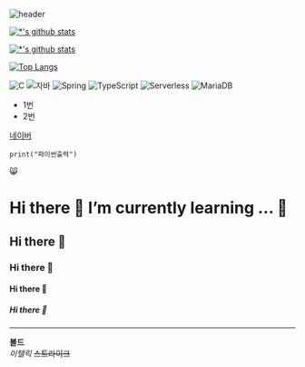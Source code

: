 ![header](https://capsule-render.vercel.app/api?type=rounded&color=auto&height=300&section=header&text=깃허브%20특강&fontSize=90)

[![*'s github stats](https://github-readme-stats.vercel.app/api?username=1AfterWon)](https://github.com/1Afterwon)

[![*'s github stats](https://github-readme-stats.vercel.app/api?username=1AfterWon&show_icons=true&theme=radical)](https://github.com/1AfterWon)


[![Top Langs](https://github-readme-stats.vercel.app/api/top-langs/?username=1AfterWon)](https://github.com/1AfterWon/github-readme-stats)

![C](https://img.shields.io/badge/-C-123456?style=flat-square&logo=C&logoColor=black)
![자바](https://img.shields.io/badge/-자바-007396?style=flat&logo=Java&logoColor=ffffff)
![Spring](https://img.shields.io/badge/-Spring-6DB33F?style=for-the-badge&logo=Spring&logoColor=white)
![TypeScript](https://img.shields.io/badge/-TypeScript-3178C6?style=flat-square&logo=TypeScript&logoColor=white)
![Serverless](https://img.shields.io/badge/-Serverless-FD5750?style=flat-square&logo=Serverless&logoColor=magenta)
![MariaDB](https://img.shields.io/badge/-MariaDB-1F305F?style=flat-square&logo=mariadb&logoColor=white)


* 1번
* 2번 

[네이버](https://www.naver.com)

```
print("파이썬출력")
```
😸

# Hi there 👋  I’m currently learning ... 🌱
## Hi there 👋
### Hi there 👋
#### Hi there 👋
##### Hi there 👋
---

**볼드** <br>
*이탤릭*
~~스트라이크~~

